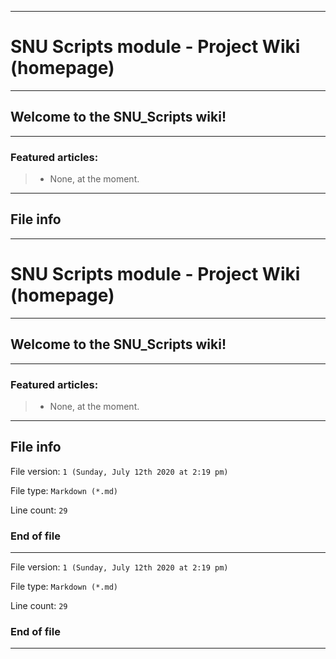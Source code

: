 
***

# SNU Scripts module - Project Wiki (homepage)

***

## Welcome to the SNU_Scripts wiki!

***

### Featured articles:

> * None, at the moment.

***

## File info

***

# SNU Scripts module - Project Wiki (homepage)

***

## Welcome to the SNU_Scripts wiki!

***

### Featured articles:

> * None, at the moment.

***

## File info

File version: `1 (Sunday, July 12th 2020 at 2:19 pm)`

File type: `Markdown (*.md)`

Line count: `29`

### End of file

***

File version: `1 (Sunday, July 12th 2020 at 2:19 pm)`

File type: `Markdown (*.md)`

Line count: `29`

### End of file

***
